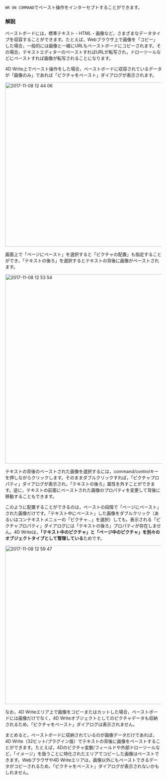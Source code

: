 ``WR ON COMMAND``でペースト操作をインターセプトすることができます。

### 解説

ペーストボードには，標準テキスト・HTML・画像など，さまざまなデータタイプを収容することができます。たとえば，Webブラウザ上で画像を「コピー」した場合，一般的には画像と一緒にURLもペーストボードにコピーされます。その場合，テキストエディターのペーストすればURLが転写され，ドローツールなどにペーストすれば画像が転写されることになります。

4D Write上でペースト操作をした場合，ペーストボードに収容されているデータが「画像のみ」であれば「ピクチャをペースト」ダイアログが表示されます。

<img width="526" alt="2017-11-08 12 44 06" src="https://user-images.githubusercontent.com/10509075/32531738-fc017916-c488-11e7-833d-348e396aa050.png">

画面上で「ページにペースト」を選択すると「ピクチャの配置」も指定することができ，「テキストの後ろ」を選択するとテキストの背後に画像がペーストされます。

<img width="607" alt="2017-11-08 12 53 54" src="https://user-images.githubusercontent.com/10509075/32531756-1961ad14-c489-11e7-8f21-16356246e5a4.png">

テキストの背後のペーストされた画像を選択するには，command/controlキーを押しながらクリックします。そのままダブルクリックすれば，「ピクチャプロパティ」ダイアログが表示され，「テキストの後ろ」属性を外すことができます。逆に，テキストの前面にペーストされた画像のプロパティを変更して背後に移動することもできます。

このように配置することができるのは，ペーストの段階で「ページにペースト」された画像だけです。「テキスト中にペースト」した画像をダブルクリック（あるいはコンテキストメニューの「ピクチャ...」を選択）しても，表示される「ピクチャプロパティ」ダイアログには「テキストの後ろ」プロパティが存在しません。4D Writeは，**「テキスト中のピクチャ」と「ページ中のピクチャ」を別々のオブジェクトタイプとして管理している**ためです。

<img width="508" alt="2017-11-08 12 59 47" src="https://user-images.githubusercontent.com/10509075/32531767-286e1fe0-c489-11e7-8eba-4911a2558fd7.png">

なお，4D Writeエリア上で画像をコピーまたはカットした場合，ペーストボードには画像だけでなく，4D Writeオブジェクトとしてのピクチャデータも収納されるため，「ピクチャをペースト」ダイアログは表示されません。

まとめると，ペーストボードに収納されているのが画像データだけであれば，4D Write（32ビット/プラグイン版）でテキストの背後に画像をペーストすることができます。たとえば，4Dのピクチャ変数/フィールドや外部ドローツールなど，「イメージ」を扱うことに特化されたエリアでコピーした画像はペーストできます。Webブラウザや4D Writeエリアは，画像以外にもペーストできるデータがコピーされるため，「ピクチャをペースト」ダイアログが表示されないかもしれません。
